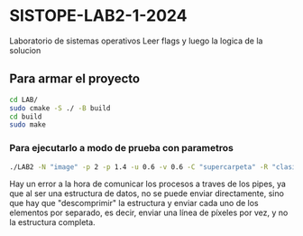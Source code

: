 # SISTOPE-LAB2-1-2024
Laboratorio de sistemas operativos
Leer flags y luego la logica de la solucion

## Para armar el proyecto
```bash
cd LAB/
sudo cmake -S ./ -B build
cd build
sudo make
```

### Para ejecutarlo a modo de prueba con parametros
```bash
./LAB2 -N "image" -p 2 -p 1.4 -u 0.6 -v 0.6 -C "supercarpeta" -R "clasificacion" -w 4
```

Hay un error a la hora de comunicar los procesos a traves de los pipes,
ya que al ser una estructura de datos, no se puede enviar directamente, sino que hay que 
"descomprimir" la estructura y enviar cada uno de los elementos por separado, es decir, enviar
una línea de píxeles por vez, y no la estructura completa.